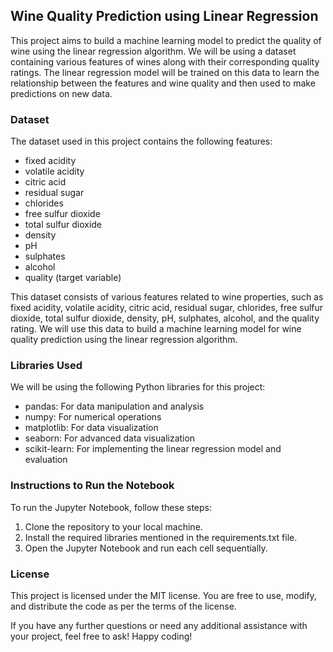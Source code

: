 ## Wine Quality Prediction using Linear Regression

This project aims to build a machine learning model to predict the quality of wine using the linear regression algorithm. We will be using a dataset containing various features of wines along with their corresponding quality ratings. The linear regression model will be trained on this data to learn the relationship between the features and wine quality and then used to make predictions on new data.

### Dataset

The dataset used in this project contains the following features:

- fixed acidity
- volatile acidity
- citric acid
- residual sugar
- chlorides
- free sulfur dioxide
- total sulfur dioxide
- density
- pH
- sulphates
- alcohol
- quality (target variable)

This dataset consists of various features related to wine properties, such as fixed acidity, volatile acidity, citric acid, residual sugar, chlorides, free sulfur dioxide, total sulfur dioxide, density, pH, sulphates, alcohol, and the quality rating. We will use this data to build a machine learning model for wine quality prediction using the linear regression algorithm.

### Libraries Used

We will be using the following Python libraries for this project:

- pandas: For data manipulation and analysis
- numpy: For numerical operations
- matplotlib: For data visualization
- seaborn: For advanced data visualization
- scikit-learn: For implementing the linear regression model and evaluation

### Instructions to Run the Notebook

To run the Jupyter Notebook, follow these steps:

1. Clone the repository to your local machine.
2. Install the required libraries mentioned in the requirements.txt file.
3. Open the Jupyter Notebook and run each cell sequentially.

### License

This project is licensed under the MIT license. You are free to use, modify, and distribute the code as per the terms of the license.

If you have any further questions or need any additional assistance with your project, feel free to ask! Happy coding!
